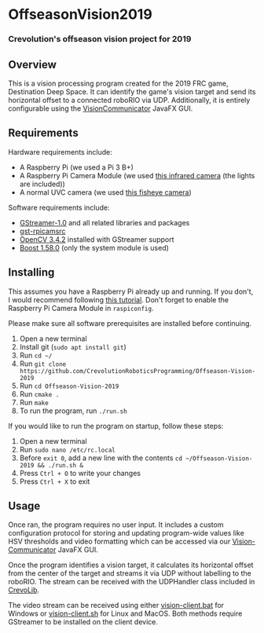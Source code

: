 # OffseasonVision2019

### Crevolution's offseason vision project for 2019

## Overview
This is a vision processing program created for the 2019 FRC game, Destination Deep Space. It can identify the game's vision target and send its horizontal offset to a connected roboRIO via UDP. Additionally, it is entirely configurable using the [VisionCommunicator](https://github.com/CrevolutionRoboticsProgramming/VisionCommunicator) JavaFX GUI.

## Requirements
Hardware requirements include:
* A Raspberry Pi (we used a Pi 3 B+)
* A Raspberry Pi Camera Module (we used [this infrared camera](https://www.amazon.com/Haiworld-Raspberry-Camera-Infrared-Megapixel/dp/B01MYUOQ0A) (the lights are included))
* A normal UVC camera (we used [this fisheye camera](https://www.amazon.com/180degree-Fisheye-Camera-usb-Android-Windows/dp/B00LQ854AG))

Software requirements include:
* [GStreamer-1.0](https://gstreamer.freedesktop.org/) and all related libraries and packages
* [gst-rpicamsrc](https://github.com/thaytan/gst-rpicamsrc)
* [OpenCV 3.4.2](https://github.com/opencv/opencv/archive/3.4.2.zip) installed with GStreamer support
* [Boost 1.58.0](https://sourceforge.net/projects/boost/files/boost/1.58.0/) (only the system module is used)

## Installing
This assumes you have a Raspberry Pi already up and running. If you don't, I would recommend following [this tutorial](https://www.tomshardware.com/reviews/raspberry-pi-headless-setup-how-to,6028.html). Don't forget to enable the Raspberry Pi Camera Module in ```raspiconfig```.

Please make sure all software prerequisites are installed before continuing.

1. Open a new terminal
2. Install git (```sudo apt install git```)
3. Run ```cd ~/```
4. Run ```git clone https://github.com/CrevolutionRoboticsProgramming/Offseason-Vision-2019```
5. Run ```cd Offseason-Vision-2019```
6. Run ```cmake .```
7. Run ```make```
8. To run the program, run ```./run.sh```

If you would like to run the program on startup, follow these steps:
1. Open a new terminal
2. Run ```sudo nano /etc/rc.local```
3. Before ```exit 0```, add a new line with the contents ```cd ~/Offseason-Vision-2019 && ./run.sh &```
4. Press ```Ctrl + O``` to write your changes
5. Press ```Ctrl + X``` to exit

## Usage
Once ran, the program requires no user input. It includes a custom configuration protocol for storing and updating program-wide values like HSV thresholds and video formatting which can be accessed via our [Vision-Communicator](https://github.com/CrevolutionRoboticsProgramming/Vision-Communicator) JavaFX GUI.

Once the program identifies a vision target, it calculates its horizontal offset from the center of the target and streams it via UDP without labelling to the roboRIO. The stream can be received with the UDPHandler class included in [CrevoLib](https://github.com/CrevolutionRoboticsProgramming/Robot-Code-2019).

The video stream can be received using either [vision-client.bat](../master/vision-client.bat) for Windows or [vision-client.sh](../master/vision-client.sh) for Linux and MacOS. Both methods require GStreamer to be installed on the client device.
